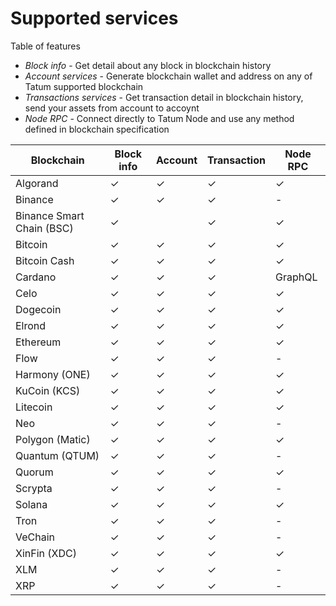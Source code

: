 # Supported services

Table of features 

- *Block info* - Get detail about any block in blockchain history
- *Account services* - Generate blockchain wallet and address on any of Tatum supported blockchain
- *Transactions services* - Get transaction detail in blockchain history, send your assets from account to accoynt
- *Node RPC* - Connect directly to Tatum Node and use any method defined in blockchain specification

 Blockchain | Block info | Account | Transaction | Node RPC
-----|----------|---------|---------|---------
 Algorand | ✓| ✓ | ✓| ✓
 Binance  | ✓ | ✓ | ✓| -
 Binance Smart Chain (BSC) | ✓ || ✓ | ✓| ✓
 Bitcoin | ✓ | ✓ | ✓| ✓
 Bitcoin Cash | ✓ | ✓ | ✓| ✓
 Cardano | ✓ | ✓ | ✓| GraphQL
 Celo | ✓ | ✓ | ✓| ✓
 Dogecoin | ✓ | ✓ | ✓| ✓
 Elrond | ✓ | ✓ | ✓| ✓
 Ethereum | ✓ | ✓ | ✓| ✓
 Flow | ✓ | ✓ | ✓| -
 Harmony (ONE) | ✓ | ✓ | ✓ | ✓ 
 KuCoin (KCS) | ✓ | ✓ | ✓ | ✓
 Litecoin | ✓ | ✓ | ✓ | ✓
 Neo | ✓| ✓ | ✓| -
 Polygon (Matic) | ✓| ✓ | ✓|✓ 
 Quantum (QTUM) | ✓| ✓ | ✓| -
 Quorum  | ✓| ✓ | ✓| ✓
 Scrypta | ✓| ✓ | ✓| -
 Solana | ✓| ✓ | ✓| ✓
 Tron | ✓| ✓ | ✓| -
 VeChain | ✓| ✓ | ✓| -
 XinFin (XDC) | ✓| ✓ | ✓| ✓
 XLM | ✓| ✓ | ✓| -
 XRP | ✓| ✓ | ✓| -
